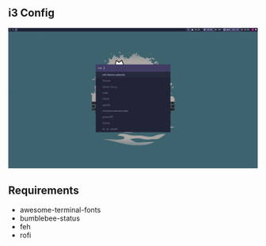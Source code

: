 
## i3 Config

![alt text](https://github.com/deva3xd/config/blob/main/screenshot/desktop.png?raw=true)

## Requirements

- awesome-terminal-fonts
- bumblebee-status
- feh
- rofi

